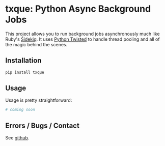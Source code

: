 # txque: Python Async Background Jobs

This project allows you to run background jobs asynchronously much like Ruby's [Sidekiq](http://sidekiq.org/).  It uses [Python Twisted](http://twistedmatrix.com) to handle thread pooling and all of the magic behind the scenes.

## Installation

```bash
pip install txque
```

## Usage
Usage is pretty straightforward:

```python
# coming soon
```


## Errors / Bugs / Contact
See [github](http://github.com/bmuller/txque).
